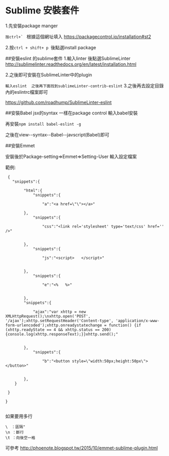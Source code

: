 # Sublime 安裝套件

1.先安裝package manger

``按ctrl+` ``
根據這個網址填入
https://packagecontrol.io/installation#st2

2.按`ctrl + shift+ p `後點選install package

##安裝eslint 的sublime套件
1.輸入linter 後點選SublimeLinter
http://sublimelinter.readthedocs.org/en/latest/installation.html

2.之後即可安裝在SublimeLinter中的plugin

`輸入eslint  之後再下面找到sublimeLinter-contrib-eslint`
3.之後再去設定目錄內的eslintrc檔案即可


https://github.com/roadhump/SublimeLinter-eslint

##安裝Babel jsx的syntax
一樣在package control 輸入babel安裝

再安裝`npm install babel-eslint -g`

之後在view--syntax--Babel--javscript(Babel)即可


##安裝Emmet

安裝後於Package-setting=>Emmet=>Setting-User
輸入設定檔案

範例:
```
 {
   "snippets":{
	
		"html":{
			"snippets":{

				"a":"<a href=\"\"></a>"
				
		},
			"snippets":{

				"css":"<link rel='stylesheet' type='text/css' href='' />"
				

		},
			"snippets":{

				"js":"<script>   </script>"
				

		},
			"snippets":{

				"e":"<%   %>"
				

		},			
		"snippets":{

			"ajax":"var xhttp = new XMLHttpRequest();\nxhttp.open('POST', '/ajax');xhttp.setRequestHeader('Content-type', 'application/x-www-form-urlencoded');xhttp.onreadystatechange = function() {if (xhttp.readyState == 4 && xhttp.status == 200) {console.log(xhttp.responseText);}}xhttp.send();"
				

		},
			"snippets":{

				"b":"<button style=\"width:50px;height:50px\"> </button>"
				

		},
    }

 }

}


```
如果要用多行
```
\　：區隔"
\n ：斷行
\t ：向後空一格
```

可參考
http://phoenote.blogspot.tw/2015/10/emmet-sublime-plugin.html

